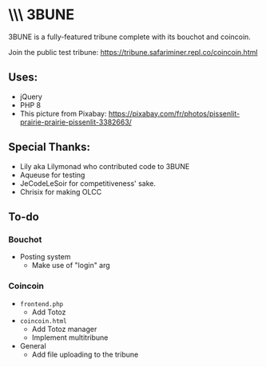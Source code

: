 # \\\\\ 3BUNE
3BUNE is a fully-featured tribune complete with its bouchot and coincoin.

Join the public test tribune: https://tribune.safariminer.repl.co/coincoin.html

## Uses:
- jQuery
- PHP 8
- This picture from Pixabay: https://pixabay.com/fr/photos/pissenlit-prairie-prairie-pissenlit-3382663/

## Special Thanks:
- Lily aka Lilymonad who contributed code to 3BUNE
- Aqueuse for testing
- JeCodeLeSoir for competitiveness' sake.
- Chrisix for making OLCC

## To-do
### Bouchot
- Posting system
    - Make use of "login" arg
### Coincoin
- ```frontend.php```
    - Add Totoz
- ```coincoin.html```
    - Add Totoz manager
    - Implement multitribune
- General
    - Add file uploading to the tribune